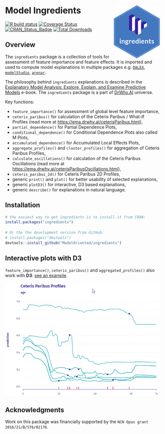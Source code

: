# Model Ingredients <img src="man/figures/logo.png" align="right" width="150"/>

[![R build status](https://github.com/ModelOriented/ingredients/workflows/R-CMD-check/badge.svg)](https://github.com/ModelOriented/ingredients/actions?query=workflow%3AR-CMD-check)
[![Coverage Status](https://img.shields.io/codecov/c/github/ModelOriented/ingredients/master.svg)](https://codecov.io/github/ModelOriented/ingredients?branch=master)
[![CRAN_Status_Badge](http://www.r-pkg.org/badges/version/ingredients)](https://cran.r-project.org/package=ingredients)
[![Total Downloads](http://cranlogs.r-pkg.org/badges/grand-total/ingredients?color=orange)](http://cranlogs.r-pkg.org/badges/grand-total/ingredients)

## Overview

The `ingredients` package is a collection of tools for assessment of feature importance and feature effects. It is imported and used to compute model explanations in multiple packages e.g. [`DALEX`](https://github.com/ModelOriented/DALEX), [`modelStudio`](https://github.com/ModelOriented/modelStudio), [`arenar`](https://github.com/ModelOriented/ArenaR).

The philosophy behind `ingredients` explanations is described in the [Explanatory Model Analysis: Explore, Explain, and Examine Predictive Models](https://pbiecek.github.io/ema/) e-book. The `ingredients` package is a part of [DrWhy.AI](http://DrWhy.AI) universe. 

Key functions: 

* `feature_importance()` for assessment of global level feature importance, 
* `ceteris_paribus()` for calculation of the Ceteris Paribus / What-If Profiles (read more at https://ema.drwhy.ai/ceterisParibus.html),
* `partial_dependence()` for Partial Dependence Plots,
* `conditional_dependence()` for Conditional Dependence Plots also called M Plots,
* `accumulated_dependence()` for Accumulated Local Effects Plots,
* `aggregate_profiles()` and `cluster_profiles()` for aggregation of Ceteris Paribus Profiles,
* `calculate_oscillations()` for calculation of the Ceteris Paribus Oscillations (read more at https://ema.drwhy.ai/ceterisParibusOscillations.html),
* `ceteris_paribus_2d()` for Ceteris Paribus 2D Profiles,
* generic `print()` and `plot()` for better usability of selected explanations,
* generic `plotD3()` for interactive, D3 based explanations,
* generic `describe()` for explanations in natural language.

## Installation

```r
# the easiest way to get ingredients is to install it from CRAN:
install.packages("ingredients")

# Or the the development version from GitHub:
# install.packages("devtools")
devtools::install_github("ModelOriented/ingredients")
```

## Interactive plots with D3

`feature_importance()`, `ceteris_paribus()` and `aggregated_profiles()` also work with **D3**:
[see an example](https://modeloriented.github.io/ingredients/ceterisParibusDemo.html).

![plotD3](man/figures/demo.gif)

## Acknowledgments

Work on this package was financially supported by the `NCN Opus grant 2016/21/B/ST6/02176`.
    
